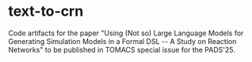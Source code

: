 # text-to-crn
Code artifacts for the paper "Using (Not so) Large Language Models for Generating Simulation Models in a Formal DSL -- A Study on Reaction Networks" to be published in TOMACS special issue for the PADS'25.
